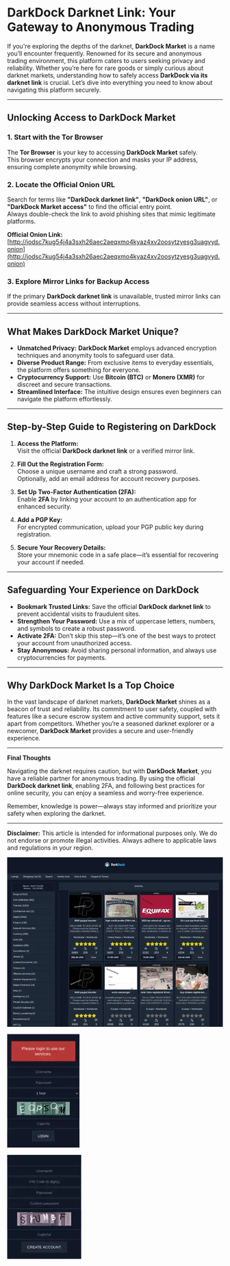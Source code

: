 # DarkDock Darknet Link: Your Gateway to Anonymous Trading  

If you're exploring the depths of the darknet, **DarkDock Market** is a name you’ll encounter frequently. Renowned for its secure and anonymous trading environment, this platform caters to users seeking privacy and reliability. Whether you’re here for rare goods or simply curious about darknet markets, understanding how to safely access **DarkDock via its darknet link** is crucial. Let’s dive into everything you need to know about navigating this platform securely.  

---

## Unlocking Access to DarkDock Market  

### 1. **Start with the Tor Browser**  
The **Tor Browser** is your key to accessing **DarkDock Market** safely.  
This browser encrypts your connection and masks your IP address, ensuring complete anonymity while browsing.  

### 2. **Locate the Official Onion URL**  
Search for terms like **"DarkDock darknet link"**, **"DarkDock onion URL"**, or **"DarkDock Market access"** to find the official entry point.  
Always double-check the link to avoid phishing sites that mimic legitimate platforms.  

**Official Onion Link:** [http://jodsc7kug54j4a3sxh26aec2aeqxmo4kyaz4xv2oosytzyesg3uagvyd.onion](http://jodsc7kug54j4a3sxh26aec2aeqxmo4kyaz4xv2oosytzyesg3uagvyd.onion)  

### 3. **Explore Mirror Links for Backup Access**  
If the primary **DarkDock darknet link** is unavailable, trusted mirror links can provide seamless access without interruptions.  

---

## What Makes DarkDock Market Unique?  

- **Unmatched Privacy:** **DarkDock Market** employs advanced encryption techniques and anonymity tools to safeguard user data.  
- **Diverse Product Range:** From exclusive items to everyday essentials, the platform offers something for everyone.  
- **Cryptocurrency Support:** Use **Bitcoin (BTC)** or **Monero (XMR)** for discreet and secure transactions.  
- **Streamlined Interface:** The intuitive design ensures even beginners can navigate the platform effortlessly.  

---

## Step-by-Step Guide to Registering on DarkDock  

1. **Access the Platform:**  
Visit the official **DarkDock darknet link** or a verified mirror link.  

2. **Fill Out the Registration Form:**  
Choose a unique username and craft a strong password.  
Optionally, add an email address for account recovery purposes.  

3. **Set Up Two-Factor Authentication (2FA):**  
Enable **2FA** by linking your account to an authentication app for enhanced security.  

4. **Add a PGP Key:**  
For encrypted communication, upload your PGP public key during registration.  

5. **Secure Your Recovery Details:**  
Store your mnemonic code in a safe place—it’s essential for recovering your account if needed.  

---

## Safeguarding Your Experience on DarkDock  

- **Bookmark Trusted Links:** Save the official **DarkDock darknet link** to prevent accidental visits to fraudulent sites.  
- **Strengthen Your Password:** Use a mix of uppercase letters, numbers, and symbols to create a robust password.  
- **Activate 2FA:** Don’t skip this step—it’s one of the best ways to protect your account from unauthorized access.  
- **Stay Anonymous:** Avoid sharing personal information, and always use cryptocurrencies for payments.  

---

## Why DarkDock Market Is a Top Choice  

In the vast landscape of darknet markets, **DarkDock Market** shines as a beacon of trust and reliability. Its commitment to user safety, coupled with features like a secure escrow system and active community support, sets it apart from competitors. Whether you’re a seasoned darknet explorer or a newcomer, **DarkDock Market** provides a secure and user-friendly experience.  

---

**Final Thoughts**  

Navigating the darknet requires caution, but with **DarkDock Market**, you have a reliable partner for anonymous trading. By using the official **DarkDock darknet link**, enabling 2FA, and following best practices for online security, you can enjoy a seamless and worry-free experience.  

Remember, knowledge is power—always stay informed and prioritize your safety when exploring the darknet.  

---

**Disclaimer:** This article is intended for informational purposes only. We do not endorse or promote illegal activities. Always adhere to applicable laws and regulations in your region.  

<a href="http://jodsc7kug54j4a3sxh26aec2aeqxmo4kyaz4xv2oosytzyesg3uagvyd.onion"><img src="/upload/screen.webp" alt="DarkDock Market Preview" style="max-width: 100%;"></a>
  
<a href="http://jodsc7kug54j4a3sxh26aec2aeqxmo4kyaz4xv2oosytzyesg3uagvyd.onion"><img src="/upload/mask.webp" alt="DarkDock Login" style="max-width: 100%;"></a>
  
<a href="http://jodsc7kug54j4a3sxh26aec2aeqxmo4kyaz4xv2oosytzyesg3uagvyd.onion"><img src="/upload/divider.webp" alt="DarkDock Register" style="max-width: 100%;"></a>